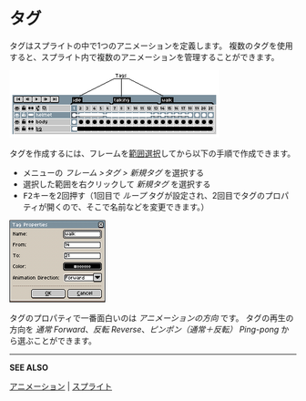# タグ

タグはスプライトの中で1つのアニメーションを定義します。
複数のタグを使用すると、スプライト内で複数のアニメーションを管理することができます。

<img src="./tags/tags.png" alt="Tags" class="xN" />

タグを作成するには、フレームを[範囲選択](range.md)してから以下の手順で作成できます。

* メニューの *フレーム >タグ > 新規タグ* を選択する
* 選択した範囲を右クリックして *新規タグ* を選択する
* <kbd>F2</kbd>キーを2回押す（1回目で *ループ* タグが設定され、2回目でタグのプロパティが開くので、そこで名前などを変更できます。）

<img src="./tags/tag-properties.png" alt="Tag Properties" class="x2" />

タグのプロパティで一番面白いのは *アニメーションの方向* です。
タグの再生の方向を *通常 Forward*、*反転 Reverse*、*ピンポン（通常＋反転） Ping-pong* から選ぶことができます。

---

**SEE ALSO**

[アニメーション](animation.md) |
[スプライト](sprite.md)
